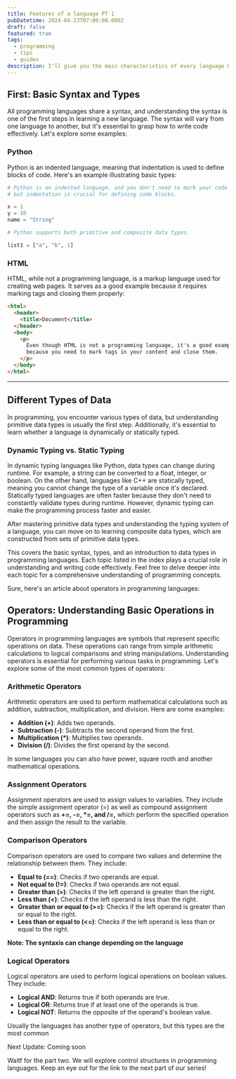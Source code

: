 ```yaml
---
title: Features of a language PT 1
pubDatetime: 2024-04-23T07:00:00.000Z
draft: false
featured: true
tags:
  - programming
  - tips
  - guides
description: I'll give you the main characteristics of every language had. And guide you in the progress of learning a new language.
---
```


## First: Basic Syntax and Types

All programming languages share a syntax, and understanding the syntax is one of the first steps in learning a new language. The syntax will vary from one language to another, but it's essential to grasp how to write code effectively. Let's explore some examples:

### Python

Python is an indented language, meaning that indentation is used to define blocks of code. Here's an example illustrating basic types:

```python
# Python is an indented language, and you don't need to mark your code explicitly,
# but indentation is crucial for defining code blocks.

x = 1
y = 10
name = "String"

# Python supports both primitive and composite data types.

list1 = ["a", "b", 1]
```

### HTML

HTML, while not a programming language, is a markup language used for creating web pages. It serves as a good example because it requires marking tags and closing them properly:

```html
<html>
  <header>
    <title>Document</title>
  </header>
  <body>
    <p>
      Even though HTML is not a programming language, it's a good example
      because you need to mark tags in your content and close them.
    </p>
  </body>
</html>
```

---

## Different Types of Data

In programming, you encounter various types of data, but understanding primitive data types is usually the first step. Additionally, it's essential to learn whether a language is dynamically or statically typed.

### Dynamic Typing vs. Static Typing

In dynamic typing languages like Python, data types can change during runtime. For example, a string can be converted to a float, integer, or boolean. On the other hand, languages like C++ are statically typed, meaning you cannot change the type of a variable once it's declared. Statically typed languages are often faster because they don't need to constantly validate types during runtime. However, dynamic typing can make the programming process faster and easier.

After mastering primitive data types and understanding the typing system of a language, you can move on to learning composite data types, which are constructed from sets of primitive data types.

This covers the basic syntax, types, and an introduction to data types in programming languages. Each topic listed in the index plays a crucial role in understanding and writing code effectively. Feel free to delve deeper into each topic for a comprehensive understanding of programming concepts.

Sure, here's an article about operators in programming languages:

## Operators: Understanding Basic Operations in Programming

Operators in programming languages are symbols that represent specific operations on data. These operations can range from simple arithmetic calculations to logical comparisons and string manipulations. Understanding operators is essential for performing various tasks in programming. Let's explore some of the most common types of operators:

### Arithmetic Operators

Arithmetic operators are used to perform mathematical calculations such as addition, subtraction, multiplication, and division. Here are some examples:

- **Addition (+)**: Adds two operands.
- **Subtraction (-)**: Subtracts the second operand from the first.
- **Multiplication (\*)**: Multiplies two operands.
- **Division (/)**: Divides the first operand by the second.

In some languages you can also have power, square rooth and another mathematical operations.

### Assignment Operators

Assignment operators are used to assign values to variables. They include the simple assignment operator (=) as well as compound assignment operators such as **+=, -=, \*=, and /=,** which perform the specified operation and then assign the result to the variable.

### Comparison Operators

Comparison operators are used to compare two values and determine the relationship between them. They include:

- **Equal to (==)**: Checks if two operands are equal.
- **Not equal to (!=)**: Checks if two operands are not equal.
- **Greater than (>)**: Checks if the left operand is greater than the right.
- **Less than (<)**: Checks if the left operand is less than the right.
- **Greater than or equal to (>=)**: Checks if the left operand is greater than or equal to the right.
- **Less than or equal to (<=)**: Checks if the left operand is less than or equal to the right.

**Note: The syntaxis can change depending on the language**

### Logical Operators

Logical operators are used to perform logical operations on boolean values. They include:

- **Logical AND**: Returns true if both operands are true.
- **Logical OR**: Returns true if at least one of the operands is true.
- **Logical NOT**: Returns the opposite of the operand's boolean value.

Usually the languages has another type of operators, but this types are the most common

Next Update: Coming soon

Waitf for the part two. We will explore control structures in programming languages. Keep an eye out for the link to the next part of our series!
